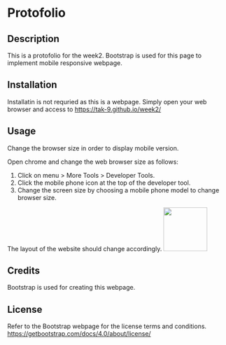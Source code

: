 # Protofolio

## Description 

This is a protofolio for the week2. Bootstrap is used for this page to implement mobile responsive webpage. 


## Installation
Installatin is not requried as this is a webpage. 
Simply open your web browser and access to https://tak-9.github.io/week2/

## Usage 
Change the browser size in order to display mobile version.

Open chrome and change the web browser size as follows: 
1. Click on menu > More Tools > Developer Tools.
2. Click the mobile phone icon at the top of the developer tool.
3. Change the screen size by choosing a mobile phone model to change browser size. 

The layout of the website should change accordingly. 
<img src="https://raw.githubusercontent.com/tak-9/week2/master/week2_screencapture.png" height="100px">


## Credits
Bootstrap is used for creating this webpage.  


## License
Refer to the Bootstrap webpage for the license terms and conditions. 
https://getbootstrap.com/docs/4.0/about/license/


